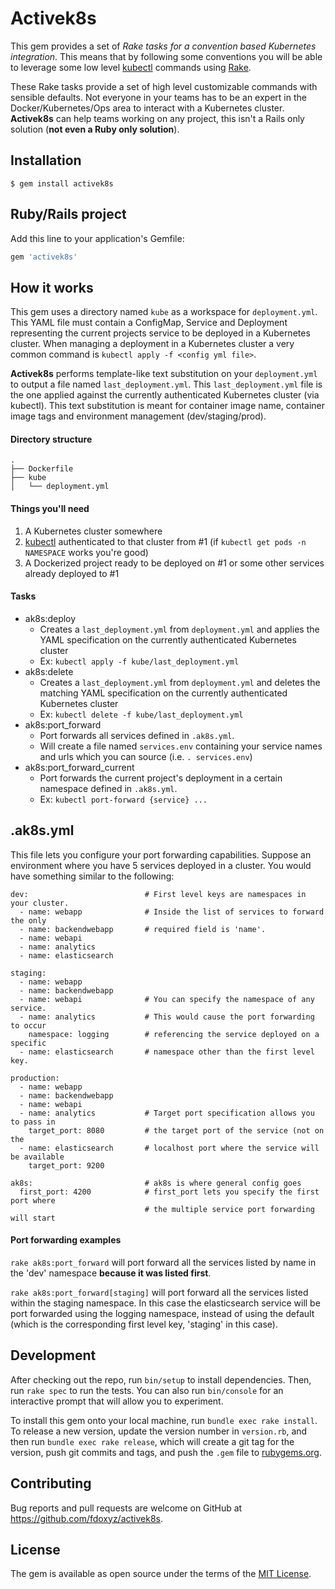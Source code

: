 # Activek8s

This gem provides a set of _Rake tasks for a convention based Kubernetes integration_. This means that by following some conventions you will be able to leverage some low level [kubectl](https://kubernetes.io/docs/reference/kubectl/overview/) commands using [Rake](https://github.com/ruby/rake).

These Rake tasks provide a set of high level customizable commands with sensible defaults. Not everyone in your teams has to be an expert in the Docker/Kubernetes/Ops area to interact with a Kubernetes cluster. __Activek8s__ can help teams working on any project, this isn't a Rails only solution (__not even a Ruby only solution__).

## Installation

    $ gem install activek8s

## Ruby/Rails project

Add this line to your application's Gemfile:

```ruby
gem 'activek8s'
```

## How it works

This gem uses a directory named `kube` as a workspace for `deployment.yml`. This YAML file must contain a ConfigMap, Service and Deployment representing the current projects service to be deployed in a Kubernetes cluster. When managing a deployment in a Kubernetes cluster a very common command is `kubectl apply -f <config yml file>`.

__Activek8s__ performs template-like text substitution on your `deployment.yml` to output a file named `last_deployment.yml`. This `last_deployment.yml` file is the one applied against the currently authenticated Kubernetes cluster (via kubectl). This text substitution is meant for container image name, container image tags and environment management (dev/staging/prod).

#### Directory structure

```
.
├── Dockerfile
├── kube
│   └── deployment.yml
```

 #### Things you'll need

  1. A Kubernetes cluster somewhere
  2. [kubectl](https://kubernetes.io/docs/reference/kubectl/overview/) authenticated to that cluster from #1 (if `kubectl get pods -n NAMESPACE` works you're good)
  3. A Dockerized project ready to be deployed on #1 or some other services already deployed to #1

#### Tasks

  * ak8s:deploy
    * Creates a `last_deployment.yml` from `deployment.yml` and applies the YAML specification on the currently authenticated Kubernetes cluster
    * Ex: `kubectl apply -f kube/last_deployment.yml`
  * ak8s:delete
    * Creates a `last_deployment.yml` from `deployment.yml` and deletes the matching YAML specification on the currently authenticated Kubernetes cluster
    * Ex: `kubectl delete -f kube/last_deployment.yml`
  * ak8s:port_forward
    * Port forwards all services defined in `.ak8s.yml`.
    * Will create a file named `services.env` containing your service names and urls which you can source (i.e. `. services.env`)
  * ak8s:port_forward_current
    * Port forwards the current project's deployment in a certain namespace defined in `.ak8s.yml`.
    * Ex: `kubectl port-forward {service} ...`

## .ak8s.yml

This file lets you configure your port forwarding capabilities. Suppose an environment where you have 5 services deployed in a cluster. You would have something similar to the following:

```
dev:                          # First level keys are namespaces in your cluster.
  - name: webapp              # Inside the list of services to forward the only
  - name: backendwebapp       # required field is 'name'.
  - name: webapi
  - name: analytics
  - name: elasticsearch

staging:
  - name: webapp        
  - name: backendwebapp
  - name: webapi              # You can specify the namespace of any service.     
  - name: analytics           # This would cause the port forwarding to occur
    namespace: logging        # referencing the service deployed on a specific
  - name: elasticsearch       # namespace other than the first level key.

production:
  - name: webapp
  - name: backendwebapp
  - name: webapi
  - name: analytics           # Target port specification allows you to pass in
    target_port: 8080         # the target port of the service (not on the
  - name: elasticsearch       # localhost port where the service will be available
    target_port: 9200

ak8s:                         # ak8s is where general config goes
  first_port: 4200            # first_port lets you specify the first port where
                              # the multiple service port forwarding will start
```

#### Port forwarding examples

`rake ak8s:port_forward` will port forward all the services listed by name in the 'dev' namespace __because it was listed first__.

`rake ak8s:port_forward[staging]` will port forward all the services listed within the staging namespace. In this case the elasticsearch service will be port forwarded using the logging namespace, instead of using the default (which is the corresponding first level key, 'staging' in this case).

## Development

After checking out the repo, run `bin/setup` to install dependencies. Then, run `rake spec` to run the tests. You can also run `bin/console` for an interactive prompt that will allow you to experiment.

To install this gem onto your local machine, run `bundle exec rake install`. To release a new version, update the version number in `version.rb`, and then run `bundle exec rake release`, which will create a git tag for the version, push git commits and tags, and push the `.gem` file to [rubygems.org](https://rubygems.org).

## Contributing

Bug reports and pull requests are welcome on GitHub at https://github.com/fdoxyz/activek8s.

## License

The gem is available as open source under the terms of the [MIT License](https://opensource.org/licenses/MIT).
